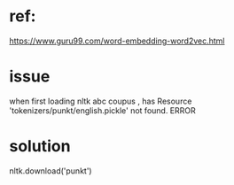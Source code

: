 # ref: 
  https://www.guru99.com/word-embedding-word2vec.html
# issue
when first loading nltk abc coupus , has Resource 'tokenizers/punkt/english.pickle' not found.  ERROR 
# solution  
nltk.download('punkt') 
